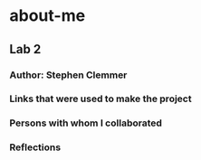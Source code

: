 # about-me

## Lab 2

### Author: Stephen Clemmer

### Links that were used to make the project

### Persons with whom I collaborated

### Reflections
